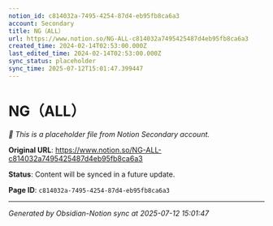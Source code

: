 ```yaml
---
notion_id: c814032a-7495-4254-87d4-eb95fb8ca6a3
account: Secondary
title: NG（ALL）
url: https://www.notion.so/NG-ALL-c814032a7495425487d4eb95fb8ca6a3
created_time: 2024-02-14T02:53:00.000Z
last_edited_time: 2024-02-14T02:53:00.000Z
sync_status: placeholder
sync_time: 2025-07-12T15:01:47.399447
---
```


# NG（ALL）

*🔄 This is a placeholder file from Notion Secondary account.*

**Original URL**: https://www.notion.so/NG-ALL-c814032a7495425487d4eb95fb8ca6a3

**Status**: Content will be synced in a future update.

**Page ID**: `c814032a-7495-4254-87d4-eb95fb8ca6a3`

---

*Generated by Obsidian-Notion sync at 2025-07-12 15:01:47*
